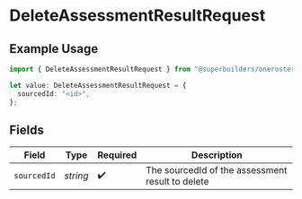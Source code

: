 # DeleteAssessmentResultRequest

## Example Usage

```typescript
import { DeleteAssessmentResultRequest } from "@superbuilders/oneroster/models/operations";

let value: DeleteAssessmentResultRequest = {
  sourcedId: "<id>",
};
```

## Fields

| Field                                            | Type                                             | Required                                         | Description                                      |
| ------------------------------------------------ | ------------------------------------------------ | ------------------------------------------------ | ------------------------------------------------ |
| `sourcedId`                                      | *string*                                         | :heavy_check_mark:                               | The sourcedId of the assessment result to delete |